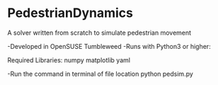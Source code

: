 # PedestrianDynamics
A solver written from scratch to simulate pedestrian movement

-Developed in OpenSUSE Tumbleweed
-Runs with Python3 or higher:

Required Libraries:
numpy
matplotlib
yaml


-Run the command in terminal of file location
python pedsim.py

